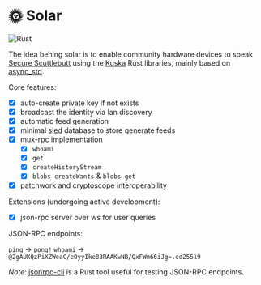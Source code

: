 # 🌞 Solar

![Rust](https://github.com/Kuska-ssb/solar/workflows/Rust/badge.svg)

The idea behing solar is to enable community hardware devices to speak [Secure Scuttlebutt](https://scuttlebutt.nz/) using the [Kuska](https://github.com/Kuska-ssb) Rust libraries, mainly based on [async_std](https://async.rs/).

Core features:

- [X] auto-create private key if not exists
- [X] broadcast the identity via lan discovery
- [X] automatic feed generation 
- [X] minimal [sled](https://github.com/spacejam/sled) database to store generate feeds
- [X] mux-rpc implementation
  - [X] `whoami`
  - [X] `get`
  - [X] `createHistoryStream` 
  - [X] `blobs createWants` & `blobs get` 
- [X] patchwork and cryptoscope interoperability

Extensions (undergoing active development):

- [X] json-rpc server over ws for user queries

JSON-RPC endpoints:

`ping` -> `pong!`
`whoami` -> `@2gAUKQzPiXZWeaC/eOyyIke83RAAKwNB/QxFWm66iJg=.ed25519`

_Note:_ [jsonrpc-cli](https://github.com/monomadic/jsonrpc-cli) is a Rust tool useful for testing JSON-RPC endpoints.
